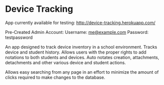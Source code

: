 Device Tracking
=============

App currently available for testing: http://device-tracking.herokuapp.com/

Pre-Created Admin Account:
Username: me@example.com 
Password: testpassword 

An app designed to track device inventory in a school environment. Tracks device and student history. Allows users with the proper rights to add notations to both students and devices. Auto notates creation, attachments, detachments and other various device and student actions.

Allows easy searching from any page in an effort to minimize the amount of clicks required to make changes to the database.

